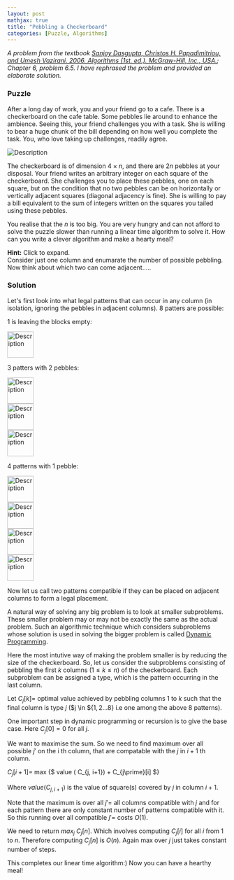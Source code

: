 ```yaml
---
layout: post
mathjax: true
title: "Pebbling a Checkerboard"
categories: [Puzzle, Algorithms]
---
```


*A problem from the textbook [Sanjoy Dasgupta, Christos H. Papadimitriou, and Umesh Vazirani. 2006. Algorithms (1st. ed.). McGraw-Hill, Inc., USA.](https://dl.acm.org/doi/10.5555/1177299#cited-by-sec); Chapter 6, problem 6.5. I have rephrased the problem and provided an elaborate solution.*

### Puzzle
After a long day of work, you and your friend go to a cafe. There is a checkerboard on the cafe table. Some pebbles lie around to enhance the ambience. Seeing this, your friend challenges you with a task. She is willing to bear a huge chunk of the bill depending on how well you complete the task. You, who love taking up challenges, readily agree. 

<div class="image-container">
  <img src="{{ site.baseurl}}/images/Post1/P1_1.png" alt="Description" class="zoom-image">
</div>

The checkerboard is of dimension $4 \times n$, and there are $2n$ pebbles at your disposal. Your friend writes an arbitrary integer on each square of the checkerboard. She challenges you to place these pebbles, one on each square, but on the condition that no two pebbles can be on horizontally or vertically adjacent squares (diagonal adjacency is fine). She is willing to pay a bill equivalent to the sum of integers written on the squares you tailed using these pebbles. 

You realise that the $n$ is too big. You are very hungry and can not afford to solve the puzzle slower than running a linear time algorithm to solve it. How can you write a clever algorithm and make a hearty meal?

<div class="hint-box info">
  <div class="hint-box-header">
    <strong>Hint:</strong> Click to expand.
  </div>
  <div class="hint-box-content">
    Consider just one column and enumarate the number of possible pebbling. Now think about which two can come adjacent..... 
  </div>
</div>

### Solution

Let's first look into what legal patterns that can occur in any column (in isolation, ignoring
the pebbles in adjacent columns).
8 patters are possible:

1 is leaving the blocks empty:

<div class="image-container">
  <img src="{{ site.baseurl}}/images/Post1/P1_2.png" alt="Description" width="60" class="zoom-image">
</div>

3 patters with 2 pebbles:

<div class="image-container">
  <img src="{{ site.baseurl}}/images/Post1/P1_3.png" alt="Description" width="60" class="zoom-image">
</div>

<div class="image-container">
  <img src="{{ site.baseurl}}/images/Post1/P1_4.png" alt="Description" width="60" class="zoom-image">
</div>

<div class="image-container">
  <img src="{{ site.baseurl}}/images/Post1/P1_5.png" alt="Description" width="60" class="zoom-image">
</div>

4 patterns with 1 pebble:

<div class="image-container">
  <img src="{{ site.baseurl}}/images/Post1/P1_6.png" alt="Description" width="60" class="zoom-image">
</div>

<div class="image-container">
  <img src="{{ site.baseurl}}/images/Post1/P1_7.png" alt="Description" width="60" class="zoom-image">
</div>

<div class="image-container">
  <img src="{{ site.baseurl}}/images/Post1/P1_8.png" alt="Description" width="60" class="zoom-image">
</div>

<div class="image-container">
  <img src="{{ site.baseurl}}/images/Post1/P1_9.png" alt="Description" width="60" class="zoom-image">
</div>

Now let us call two patterns compatible if they can be placed on adjacent columns to form a legal placement.

A natural way of solving any big problem is to look at smaller subproblems. These smaller problem may or may not be exactly the same as the actual problem. Such an algorithmic technique which considers subproblems whose solution is used in solving the bigger problem is called [Dynamic Programming](https://o-qcblog.github.io/note/algorithms/Dynamic-Programming/). 

Here the most intutive way of making the problem smaller is by reducing the size of the checkerboard. So, let us consider the subproblems consisting of pebbling the first $k$ columns ($1 \leq k \leq n$) of the checkerboard. Each subproblem can be assigned a type, which is the pattern occurring in the last column.

Let $C_j[k] =$ optimal value achieved by pebbling columns 1 to $k$ such that the final column is type $j$ ($j \in ${$1,2 \dots 8$} i.e one among the above 8 patterns). 

One important step in dynamic programming or recursion is to give the base case. Here $C_j[0] = 0$ for all $j$.

We want to maximise the sum. So we need to find maximum over all possible $j\prime$ on the i th column, that are compatable with the $j$ in $i+1$ th column. 

$C_j[i+1] =$ max {$ value ( C_{j, i+1}) + C_{j\prime}[i] $}

Where $value( C_{j, i+1})$ is the value of square(s) covered by $j$ in column $i+1$.

Note that the maximum is over all $j\prime =$ all columns compatible with $j$ and for each pattern there are only constant number of patterns compatible with it. So this running over all compatible $j\prime =$ costs $O (1)$.

We need to return $max_j$ $C_j[n]$. Which involves computing $C_j[i]$ for all $i$ from 1 to $n$. Therefore computing $C_j[n]$ is $O (n)$. Again max over $j$ just takes constant number of steps.

This completes our linear time algorithm:) Now you can have a hearthy meal!

<html>
  <head>
    <title>Pebbling a Checkerboard</title>
    <script type="application/ld+json">
    {
      "@context": "https://schema.org",
      "@type": "BlogPosting",
      "headline": "Pebbling a Checkerboard",
      "image": [
        "{{ site.baseurl}}/images/Post1/P1_1.png"
       ],
      "datePublished": "2024-05-29T08:00:00+05:30",
      "dateModified": "2024-05-29T08:00:00+05:30",
      "author": [{
          "@type": "Person",
          "name": "Padmapriya S",
          "url": "https://o-qcblog.github.io/about/"
        }]
    }
    </script>
  </head>
  <body>
  </body>
</html>

